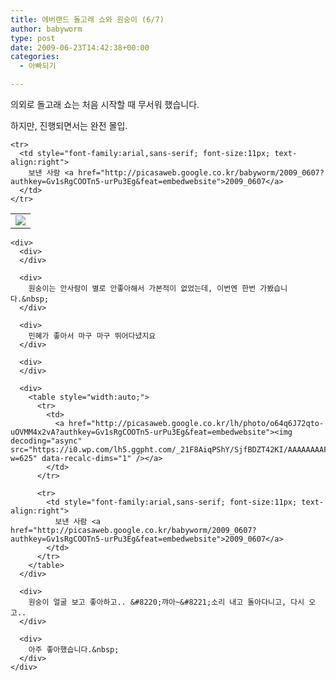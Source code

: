 ```yaml
---
title: 에버랜드 돌고래 쇼와 원숭이 (6/7)
author: babyworm
type: post
date: 2009-06-23T14:42:38+00:00
categories:
  - 아빠되기

---
```

의외로 돌고래 쇼는 처음 시작할 때 무서워 했습니다.&nbsp;

<div>
  하지만, 진행되면서는 완전 몰입.
</div>

<div>
</div>

<div>
  <table style="width:auto;">
    <tr>
      <td>
        <a href="http://picasaweb.google.co.kr/lh/photo/5DtnnPBI8EID-v2VHn553Q?authkey=Gv1sRgCOOTn5-urPu3Eg&feat=embedwebsite"><img decoding="async" src="https://i0.wp.com/lh4.ggpht.com/_21F8AiqPShY/SjfBCXCn4dI/AAAAAAAAFDw/lxwAewKMuII/s800/DSC_5009.JPG?w=625" data-recalc-dims="1" /></a>
      </td>
    </tr>
    
    <tr>
      <td style="font-family:arial,sans-serif; font-size:11px; text-align:right">
        보낸 사람 <a href="http://picasaweb.google.co.kr/babyworm/2009_0607?authkey=Gv1sRgCOOTn5-urPu3Eg&feat=embedwebsite">2009_0607</a>
      </td>
    </tr>
  </table>
  
  <p>
    </div> 
    
    <div>
      <div>
      </div>
      
      <div>
        원숭이는 안사람이 별로 안좋아해서 가본적이 없었는데, 이번엔 한번 가봤습니다.&nbsp;
      </div>
      
      <div>
        민혜가 좋아서 마구 마구 뛰어다녔지요
      </div>
      
      <div>
      </div>
      
      <div>
        <table style="width:auto;">
          <tr>
            <td>
              <a href="http://picasaweb.google.co.kr/lh/photo/o64q6J72qto-uOVMM4x2vA?authkey=Gv1sRgCOOTn5-urPu3Eg&feat=embedwebsite"><img decoding="async" src="https://i0.wp.com/lh5.ggpht.com/_21F8AiqPShY/SjfBDZT42KI/AAAAAAAAFD8/YnMzyMQOCUs/s800/DSC_5030.JPG?w=625" data-recalc-dims="1" /></a>
            </td>
          </tr>
          
          <tr>
            <td style="font-family:arial,sans-serif; font-size:11px; text-align:right">
              보낸 사람 <a href="http://picasaweb.google.co.kr/babyworm/2009_0607?authkey=Gv1sRgCOOTn5-urPu3Eg&feat=embedwebsite">2009_0607</a>
            </td>
          </tr>
        </table>
      </div>
      
      <div>
        원숭이 얼굴 보고 좋아하고.. &#8220;꺄아~&#8221;소리 내고 돌아다니고, 다시 오고..
      </div>
      
      <div>
        아주 좋아했습니다.&nbsp;
      </div>
    </div>